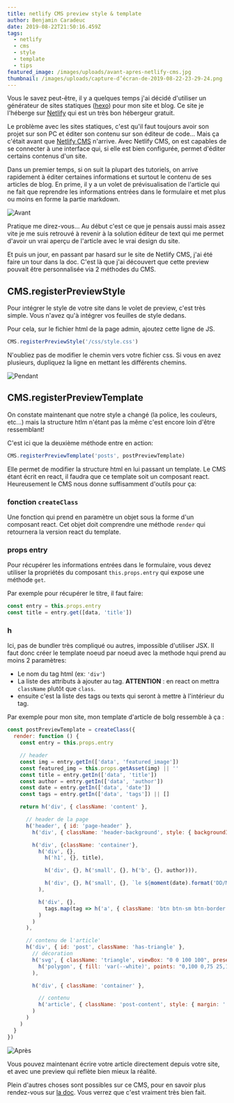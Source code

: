```yaml
---
title: netlify CMS preview style & template
author: Benjamin Caradeuc
date: 2019-08-22T21:50:16.459Z
tags:
  - netlify
  - cms
  - style
  - template
  - tips
featured_image: /images/uploads/avant-apres-netlify-cms.jpg
thumbnail: /images/uploads/capture-d’écran-de-2019-08-22-23-29-24.png
---
```

Vous le savez peut-être, il y a quelques temps j'ai décidé d'utiliser un générateur de sites statiques ([hexo](https://hexo.io)) pour mon site et blog. Ce site je l'héberge sur [Netlify](https://www.netlify.com/) qui est un très bon hébergeur gratuit.

Le problème avec les sites statiques, c'est qu'il faut toujours avoir son projet sur son PC et éditer son contenu sur son éditeur de code... Mais ça c'était avant que [Netlify CMS](https://www.netlifycms.org/) n'arrive. Avec Netlify CMS, on est capables de se connecter à une interface qui, si elle est bien configurée, permet d'éditer certains contenus d'un site.

Dans un premier temps, si on suit la plupart des tutoriels, on arrive rapidement à éditer certaines informations et surtout le contenu de ses articles de blog. En prime, il y a un volet de prévisualisation de l'article qui ne fait que reprendre les informations entrées dans le formulaire et met plus ou moins en forme la partie markdown.

![Avant](/images/uploads/capture-d’écran-de-2019-08-22-23-30-25.png "Netlify CMS preview avant")

Pratique me direz-vous... Au début c'est ce que je pensais aussi mais assez vite je me suis retrouvé à revenir à la solution éditeur de text qui me permet d'avoir un vrai aperçu de l'article avec le vrai design du site.

Et puis un jour, en passant par hasard sur le site de Netlify CMS, j'ai été faire un tour dans la doc. C'est là que j'ai découvert que cette preview pouvait être personnalisée via 2 méthodes du CMS.

## CMS.registerPreviewStyle

Pour intégrer le style de votre site dans le volet de preview, c'est très simple. Vous n'avez qu'à intégrer vos feuilles de style dedans.

Pour cela, sur le fichier html de la page admin, ajoutez cette ligne de JS.

```js
CMS.registerPreviewStyle('/css/style.css')
```

N'oubliez pas de modifier le chemin vers votre fichier css. Si vous en avez plusieurs, dupliquez la ligne en mettant les différents chemins.

![Pendant](/images/uploads/capture-d’écran-de-2019-08-22-23-28-46.png "preview with styles")

## CMS.registerPreviewTemplate

On constate maintenant que notre style a changé (la police, les couleurs, etc...) mais la structure htlm n'étant pas la même c'est encore loin d'être ressemblant!

C'est ici que la deuxième méthode entre en action:

```js
CMS.registerPreviewTemplate('posts', postPreviewTemplate)
```
Elle permet de modifier la structure html en lui passant un template. Le CMS étant écrit en react, il faudra que ce template soit un composant react. Heureusement le CMS nous donne suffisamment d'outils pour ça:

### fonction `createClass` 

Une fonction qui prend en paramètre un objet sous la forme d'un composant react. Cet objet doit comprendre une méthode `render` qui retournera la version react du template.

### props entry

Pour récupérer les informations entrées dans le formulaire, vous devez utiliser la propriétés du composant `this.props.entry` qui expose une méthode `get`.

Par exemple pour récupérer le titre, il faut faire:

```js
const entry = this.props.entry
const title = entry.get([data, 'title'])

```
 
###  h

Ici, pas de  bundler très compliqué ou autres, impossible d'utiliser JSX. Il faut donc créer le template noeud par noeud avec la methode `h`qui prend au moins 2 paramètres:

- Le nom du tag html (ex: `'div'`)
- La liste des attributs à ajouter au tag. **ATTENTION** : en react on mettra `className` plutôt que `class`.
- ensuite c'est la liste des tags ou texts qui seront à mettre à l'intérieur du tag.

Par exemple pour mon site, mon template d'article de bolg ressemble à ça :

```js
const postPreviewTemplate = createClass({
  render: function () {
    const entry = this.props.entry

    // header
    const img = entry.getIn(['data', 'featured_image'])
    const featured_img = this.props.getAsset(img) || ''
    const title = entry.getIn(['data', 'title'])
    const author = entry.getIn(['data', 'author'])
    const date = entry.getIn(['data', 'date'])
    const tags = entry.getIn(['data', 'tags']) || []

    return h('div', { className: 'content' },

      // header de la page
      h('header', { id: 'page-header' },
        h('div', { className: 'header-background', style: { backgroundImage: `url(${featured_img.toString()})` } }),

        h('div', {className: 'container'},
          h('div', {},
            h('h1', {}, title),

            h('div', {}, h('small', {}, h('b', {}, author))),

            h('div', {}, h('small', {}, `le ${moment(date).format('DD/MM/YYYY')}`))
          ),

          h('div', {},
            tags.map(tag => h('a', { className: 'btn btn-sm btn-border border-primary color-primary' }, tag))
          )
        )
      ),

      // contenu de l'article'
      h('div', { id: 'post', className: 'has-triangle' },
        // décoration
        h('svg', { className: 'triangle', viewBox: "0 0 100 100", preserveAspectRatio: "none" },
          h('polygon', { fill: 'var(--white)', points: "0,100 0,75 25,100 50,25 75,50 100,0 100,100" })
        ),

        h('div', { className: 'container' },

          // contenu
          h('article', { className: 'post-content', style: { margin: '.25rem', padding: '.5rem' } }, this.props.widgetFor('body'))
        )
      )
    )
  }
})
```

![Après](/images/uploads/capture-d’écran-de-2019-08-22-23-29-24.png "preview avec style et forme")

Vous pouvez maintenant écrire votre article directement depuis votre site, et avec une preview qui reflète bien mieux la réalité.

Plein d'autres choses sont possibles sur ce CMS, pour en savoir plus rendez-vous sur [la doc](https://www.netlifycms.org/docs/customization). Vous verrez que c'est vraiment très bien fait.
